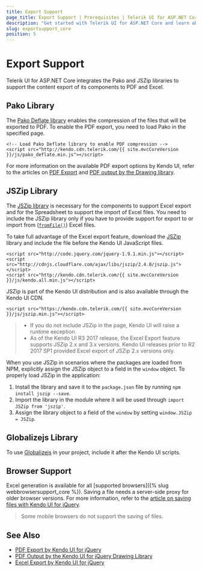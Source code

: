 ```yaml
---
title: Export Support
page_title: Export Support | Prerequisites | Telerik UI for ASP.NET Core
description: "Get started with Telerik UI for ASP.NET Core and learn about the versions of the Pako and JSZip libraries supported by the library and used for PDF and Excel export."
slug: exportsupport_core
position: 5
---
```


# Export Support

Telerik UI for ASP.NET Core integrates the Pako and JSZip libraries to support the content export of its components to PDF and Excel.

## Pako Library

The [Pako Deflate library](https://nodeca.github.io/pako/#Deflate) enables the compression of the files that will be exported to PDF. To enable the PDF export, you need to load Pako in the specified page.

    <!-- Load Pako Deflate library to enable PDF compression -->
    <script src="http://kendo.cdn.telerik.com/{{ site.mvcCoreVersion }}/js/pako_deflate.min.js"></script>

For more information on the available PDF export options by Kendo UI, refer to the articles on [PDF Export](https://docs.telerik.com/kendo-ui/framework/pdf/overview) and [PDF output by the Drawing library](https://docs.telerik.com/kendo-ui/framework/drawing/pdf-output/overview).

## JSZip Library

The [JSZip library](https://stuk.github.io/jszip/) is necessary for the components to support Excel export and for the Spreadsheet to support the import of Excel files. You need to include the JSZip library only if you have to provide support for export to or import from ([`fromFile()`](https://docs.telerik.com/kendo-ui/api/javascript/ui/spreadsheet/methods/fromfile)) Excel files.

To take full advantage of the Excel export feature, download the [JSZip](http://stuk.github.io/jszip/) library and include the file before the Kendo UI JavaScript files.

    <script src="http://code.jquery.com/jquery-1.9.1.min.js"></script>
    <script src="http://cdnjs.cloudflare.com/ajax/libs/jszip/2.4.0/jszip.js"></script>
    <script src="http://kendo.cdn.telerik.com/{{ site.mvcCoreVersion }}/js/kendo.all.min.js"></script>

JSZip is part of the Kendo UI distribution and is also available through the Kendo UI CDN.

    <script src="https://kendo.cdn.telerik.com/{{ site.mvcCoreVersion }}/js/jszip.min.js"></script>

> * If you do not include JSZip in the page, Kendo UI will raise a runtime exception.
> * As of the Kendo UI R3 2017 release, the Excel Export feature supports JSZip 2.x and 3.x versions. Kendo UI releases prior to R2 2017 SP1 provided Excel export of JSZip 2.x versions only.

When you use JSZip in scenarios where the packages are loaded from NPM, explicitly assign the JSZip object to a field in the `window` object. To properly load JSZip in the application:

1. Install the library and save it to the `package.json` file by running `npm install jszip --save`.
1. Import the library in the module where it will be used through `import JSZip from 'jszip'`.
1. Assign the library object to a field of the `window` by setting `window.JSZip = JSZip`.

## Globalizejs Library

To use [Globalizejs](https://github.com/globalizejs/globalize) in your project, include it after the Kendo UI scripts.

## Browser Support

Excel generation is available for all [supported browsers]({% slug webbrowsersupport_core %}). Saving a file needs a server-side proxy for older browser versions. For more information, refer to the [article on saving files with Kendo UI for jQuery](https://docs.telerik.com/kendo-ui/framework/saving-files).

> Some mobile browsers do not support the saving of files.

## See Also

* [PDF Export by Kendo UI for jQuery](https://docs.telerik.com/kendo-ui/framework/pdf/overview)
* [PDF Output by the Kendo UI for jQuery Drawing Library](https://docs.telerik.com/kendo-ui/framework/drawing/pdf-output/overview)
* [Excel Export by Kendo UI for jQuery](https://docs.telerik.com/kendo-ui/framework/excel/introduction)
